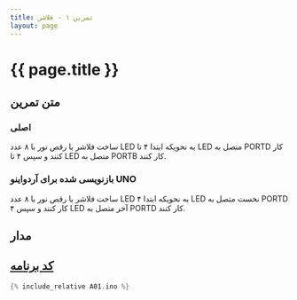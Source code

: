 ```yaml
---
title: تمرین ۱ - فلاشر
layout: page
---
```


# {{ page.title }}

## متن تمرین

### اصلی 

ساخت فلاشر یا رقص نور با ۸ عدد LED به نحویکه ابتدا ۴ تا LED متصل به PORTD کار کنند و سپس ۴ تا LED متصل به PORTB کار کنند.

### بازنویسی شده برای آردواینو UNO

ساخت فلاشر یا رقص نور با ۸ عدد LED به نحویکه ابتدا ۴ LED نخست متصل به PORTD کار کنند و سپس ۴  LED آخر متصل به PORTD کار کنند.

## مدار



## [کد برنامه](A01.ino)
```c
{% include_relative A01.ino %}
```
